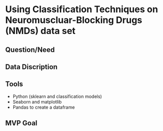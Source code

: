 # Using Classification Techniques on Neuromuscluar-Blocking Drugs (NMDs) data set 

## Question/Need

## Data Discription

## Tools
- Python (sklearn and classification models)
- Seaborn and matplotlib
- Pandas to create a dataframe
## MVP Goal
